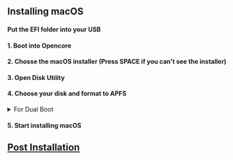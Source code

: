 ## Installing macOS

#### Put the EFI folder into your USB

#### 1. Boot into Opencore
#### 2. Chosse the macOS installer (Press SPACE if you can't see the installer)
#### 3. Open Disk Utility
#### 4. Choose your disk and format to APFS

<details><summary>For Dual Boot</summary>
<p>
  
  #### Make a new partition. (Just split it into half)
</p>
</details>

#### 5. Start installing macOS

## [Post Installation](https://github.com/Bug-nana/Hackintosh-Acer-Spin5-54N/blob/main/Post%20Installation%20Guide.md)
